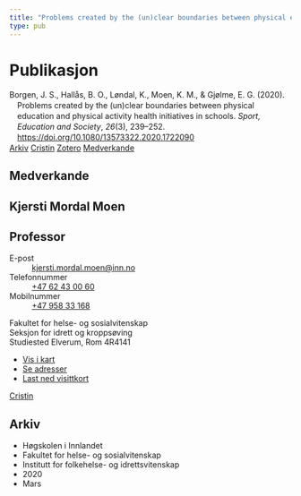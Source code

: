 ```yaml
---
title: "Problems created by the (un)clear boundaries between physical education and physical activity health initiatives in schools"
type: pub
---
```

<h1>Publikasjon</h1>
<article id="csl-bib-container-A9NRH23W" class="csl-bib-container">
  <div class="csl-bib-body" style="line-height: 1.35; padding-left: 1em; text-indent:-1em;">
  <div class="csl-entry">Borgen, J. S., Hall&#xE5;s, B. O., L&#xF8;ndal, K., Moen, K. M., &amp; Gj&#xF8;lme, E. G. (2020). Problems created by the (un)clear boundaries between physical education and physical activity health initiatives in schools. <i>Sport, Education and Society</i>, <i>26</i>(3), 239&#x2013;252. <a href="https://doi.org/10.1080/13573322.2020.1722090">https://doi.org/10.1080/13573322.2020.1722090</a></div>
</div>
  <div class="csl-bib-buttons">
    <a href="#taxonomy-article-A9NRH23W" class="csl-bib-button">Arkiv</a>
    <a href="https://app.cristin.no/results/show.jsf?id=1798735" alt="Cristin URL" class="csl-bib-button">Cristin</a>
    <a href="http://zotero.org/groups/5022929/items/A9NRH23W" alt="Zotero URL" class="csl-bib-button">Zotero</a>
    <a href="#contributors-article-A9NRH23W" class="csl-bib-button">Medverkande</a>
  </div>
  <div id="csl-bib-meta-container-A9NRH23W"></div>
</article>
<div id="csl-bib-meta-A9NRH23W" class="csl-bib-meta">
  <article id="contributors-article-A9NRH23W" class="contributors-article">
    <h1>Medverkande</h1>
    <div class="personas">
<div class="vrtx-hinn-person-card">
<div class="photo">
<i class="lar la-user-circle missing-person"></i>
</div>
<div class="info">
<hgroup><h1>Kjersti Mordal Moen</h1>
<h2>Professor</h2>
</hgroup><dl>
<dt>E-post</dt>
<dd>
<a href="mailto:kjersti.mordal.moen@inn.no">kjersti.mordal.moen@inn.no</a>
</dd>
<dt>Telefonnummer</dt>
<dd><a href="tel:+4762430060">
+47 62 43 00 60
</a></dd>
<dt>Mobilnummer</dt>
<dd><a href="tel:+4795833168">
+47 958 33 168
</a></dd>
</dl>
<p>
Fakultet for helse- og sosialvitenskap<br>
Seksjon for idrett og kroppsøving<br>
Studiested Elverum,
Rom 4R4141
</p>
<ul class="vrtx-hinn-links">
<li><a href="https://www.google.com/maps?q=60.88156,11.53723">Vis i kart</a></li>
<li><a href="https://www.inn.no/finn-en-ansatt/kjersti-mordal-moen.html#vrtx-hinn-addresses">Se adresser</a></li>
<li><a href="https://www.inn.no/finn-en-ansatt/kjersti-mordal-moen.html?vrtx=vcf">Last ned visittkort</a></li>
</ul>
</div>
</div>
<a href="https://app.cristin.no/persons/show.jsf?id=53554" alt="Cristin URL" class="personas-cristin">Cristin</a>
</div>
  </article>
  <article id="taxonomy-article-A9NRH23W" class="taxonomy-article">
    <h1>Arkiv</h1>
    <ul>
      <li>Høgskolen i Innlandet</li>
      <li>Fakultet for helse- og sosialvitenskap</li>
      <li>Institutt for folkehelse- og idrettsvitenskap</li>
      <li>2020</li>
      <li>Mars</li>
    </ul>
  </article>
</div>
